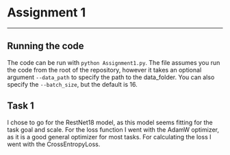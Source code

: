 # Assignment 1
---

## Running the code
The code can be run with `python Assignment1.py`. The file assumes you run the code from the root of the repository, however it takes an optional argument `--data_path` to specify the path to the data_folder. You can also specify the `--batch_size`, but the default is 16.

## Task 1
I chose to go for the RestNet18 model, as this model seems fitting for the task goal and scale. For 
the loss function I went with the AdamW optimizer, as it is a good general optimizer for most tasks.
For calculating the loss I went with the CrossEntropyLoss.


